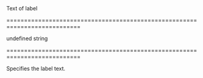 <!--**
/*-------------------------------------------
    Auto-generated file. Do not modify.
-------------------------------------------

**-->
<!--d-->Text of label<!--/d-->
===========================================================================
<!--default-->undefined<!--/default-->
<!--type-->string<!--/type-->
===========================================================================

<!--shortDescription-->
Specifies the label text.
<!--/shortDescription-->

<!--fullDescription-->

<!--/fullDescription-->
